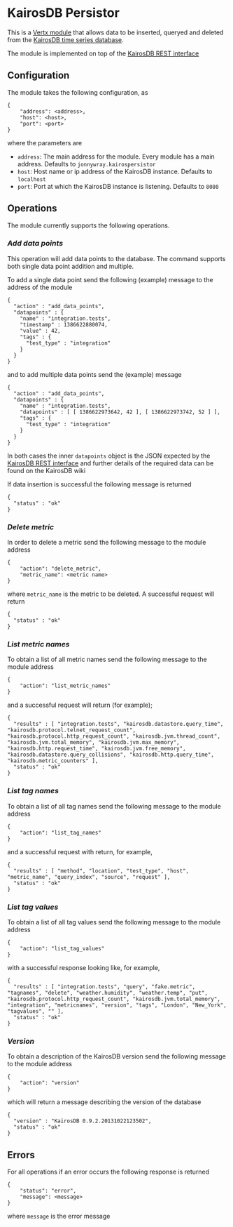 # KairosDB Persistor

This is a [Vertx module](http://vertx.io/) that allows data to be inserted, queryed and deleted from the [KairosDB time series database](https://code.google.com/p/kairosdb/).

The module is implemented on top of the [KairosDB REST interface](https://code.google.com/p/kairosdb/wiki/Overview)

## Configuration

The module takes the following configuration, as 

```
{
    "address": <address>,
    "host": <host>,
    "port": <port>
}
```
where the parameters are

* `address`: The main address for the module. Every module has a main address. Defaults to `jonnywray.kairospersistor`
* `host`: Host name or ip address of the KairosDB instance. Defaults to `localhost`
* `port`: Port at which the KairosDB instance is listening. Defaults to `8080`

## Operations

The module currently supports the following operations. 


### *Add data points*

This operation will add data points to the database. The command supports both single data point addition and multiple. 

To add a single data point send the following (example) message to the address of the module

```
{
  "action" : "add_data_points",
  "datapoints" : {
    "name" : "integration.tests",
    "timestamp" : 1386622880074,
    "value" : 42,
    "tags" : {
      "test_type" : "integration"
    }
  }
}

```
and to add multiple data points send the (example) message

```
{
  "action" : "add_data_points",
  "datapoints" : {
    "name" : "integration.tests",
    "datapoints" : [ [ 1386622973642, 42 ], [ 1386622973742, 52 ] ],
    "tags" : {
      "test_type" : "integration"
    }
  }
}
```

In both cases the inner `datapoints` object is the JSON expected by the [KairosDB REST interface](https://code.google.com/p/kairosdb/wiki/AddDataPoints) and further details of the required data can be found on the KairosDB wiki

If data insertion is successful the following message is returned

```
{
  "status" : "ok"
}
```

### *Delete metric*

In order to delete a metric send the following message to the module address

```
{
    "action": "delete_metric",
    "metric_name": <metric name>
}
```
where `metric_name` is the metric to be deleted. A successful request will return


```
{
  "status" : "ok"
}
```

### *List metric names*

To obtain a list of all metric names send the following message to the module address

```
{
    "action": "list_metric_names"
}
```

and a successful request will return (for example);

```
{
  "results" : [ "integration.tests", "kairosdb.datastore.query_time", "kairosdb.protocol.telnet_request_count", "kairosdb.protocol.http_request_count", "kairosdb.jvm.thread_count", "kairosdb.jvm.total_memory", "kairosdb.jvm.max_memory", "kairosdb.http.request_time", "kairosdb.jvm.free_memory", "kairosdb.datastore.query_collisions", "kairosdb.http.query_time", "kairosdb.metric_counters" ],
  "status" : "ok"
}
```

### *List tag names*

To obtain a list of all tag names send the following message to the module address

```
{
    "action": "list_tag_names"
}
```
and a successful request with return, for example,


```
{
  "results" : [ "method", "location", "test_type", "host", "metric_name", "query_index", "source", "request" ],
  "status" : "ok"
}

```

### *List tag values*

To obtain a list of all tag values send the following message to the module address

```
{
    "action": "list_tag_values"
}
```
with a successful response looking like, for example,

```
{
  "results" : [ "integration.tests", "query", "fake.metric", "tagnames", "delete", "weather.humidity", "weather.temp", "put", "kairosdb.protocol.http_request_count", "kairosdb.jvm.total_memory", "integration", "metricnames", "version", "tags", "London", "New_York", "tagvalues", "" ],
  "status" : "ok"
}
```


### *Version*

To obtain a description of the KairosDB version send the following message to the module address

```
{
    "action": "version"
}
```

which will return a message describing the version of the database

```
{
  "version" : "KairosDB 0.9.2.20131022123502",
  "status" : "ok"
}
```

## Errors

For all operations if an error occurs the following response is returned

```
{
    "status": "error",
    "message": <message>
}
```
where `message` is the error message 
